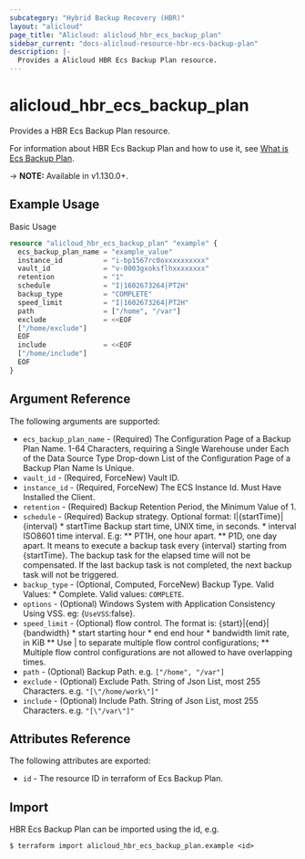 ```yaml
---
subcategory: "Hybrid Backup Recovery (HBR)"
layout: "alicloud"
page_title: "Alicloud: alicloud_hbr_ecs_backup_plan"
sidebar_current: "docs-alicloud-resource-hbr-ecs-backup-plan"
description: |-
  Provides a Alicloud HBR Ecs Backup Plan resource.
---
```


# alicloud\_hbr\_ecs\_backup\_plan

Provides a HBR Ecs Backup Plan resource.

For information about HBR Ecs Backup Plan and how to use it, see [What is Ecs Backup Plan](https://www.alibabacloud.com/product/hybrid-backup-recovery).

-> **NOTE:** Available in v1.130.0+.

## Example Usage

Basic Usage

```terraform
resource "alicloud_hbr_ecs_backup_plan" "example" {
  ecs_backup_plan_name = "example_value"
  instance_id          = "i-bp1567rc0oxxxxxxxxxx"
  vault_id             = "v-0003gxoksflhxxxxxxxx"
  retention            = "1"
  schedule             = "I|1602673264|PT2H"
  backup_type          = "COMPLETE"
  speed_limit          = "I|1602673264|PT2H"
  path                 = ["/home", "/var"]
  exclude              = <<EOF
  ["/home/exclude"]
  EOF
  include              = <<EOF
  ["/home/include"]
  EOF
}

```

## Argument Reference

The following arguments are supported:

* `ecs_backup_plan_name` - (Required) The Configuration Page of a Backup Plan Name. 1-64 Characters, requiring a Single Warehouse under Each of the Data Source Type Drop-down List of the Configuration Page of a Backup Plan Name Is Unique.
* `vault_id` - (Required, ForceNew) Vault ID.
* `instance_id` - (Required, ForceNew) The ECS Instance Id. Must Have Installed the Client.
* `retention` - (Required) Backup Retention Period, the Minimum Value of 1.
* `schedule` - (Required) Backup strategy. Optional format: I|{startTime}|{interval} * startTime Backup start time, UNIX time, in seconds. * interval ISO8601 time interval. E.g: ** PT1H, one hour apart. ** P1D, one day apart. It means to execute a backup task every {interval} starting from {startTime}. The backup task for the elapsed time will not be compensated. If the last backup task is not completed, the next backup task will not be triggered.
* `backup_type` - (Optional, Computed, ForceNew) Backup Type. Valid Values: * Complete. Valid values: `COMPLETE`.
* `options` - (Optional) Windows System with Application Consistency Using VSS. eg: {`UseVSS`:false}.
* `speed_limit` - (Optional) flow control. The format is: {start}|{end}|{bandwidth} * start starting hour * end end hour * bandwidth limit rate, in KiB ** Use | to separate multiple flow control configurations; ** Multiple flow control configurations are not allowed to have overlapping times.
* `path` - (Optional) Backup Path. e.g. `["/home", "/var"]`
* `exclude` - (Optional) Exclude Path. String of Json List, most 255 Characters. e.g. `"[\"/home/work\"]"`
* `include` - (Optional) Include Path. String of Json List, most 255 Characters. e.g. `"[\"/var\"]"`


## Attributes Reference

The following attributes are exported:

* `id` - The resource ID in terraform of Ecs Backup Plan.

## Import

HBR Ecs Backup Plan can be imported using the id, e.g.

```
$ terraform import alicloud_hbr_ecs_backup_plan.example <id>
```